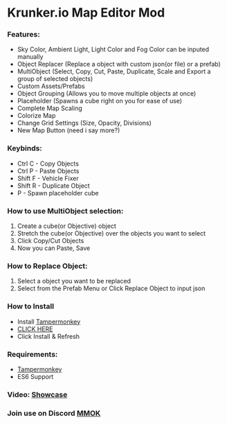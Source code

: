 # Krunker.io Map Editor Mod

### Features:
- Sky Color, Ambient Light, Light Color and Fog Color can be inputed manually
- Object Replacer (Replace a object with custom json(or file) or a prefab)
- MultiObject (Select, Copy, Cut, Paste, Duplicate, Scale and Export a group of selected objects)
- Custom Assets/Prefabs
- Object Grouping (Allows you to move multiple objects at once)
- Placeholder (Spawns a cube right on you for ease of use)
- Complete Map Scaling
- Colorize Map
- Change Grid Settings (Size, Opacity, Divisions)
- New Map Button (need i say more?)

### Keybinds:
- Ctrl C - Copy Objects
- Ctrl P - Paste Objects
- Shift F - Vehicle Fixer
- Shift R - Duplicate Object
- P - Spawn placeholder cube

### How to use MultiObject selection:
1. Create a cube(or Objective) object
2. Stretch the cube(or Objective) over the objects you want to select
3. Click Copy/Cut Objects
4. Now you can Paste, Save

### How to Replace Object:
1. Select a object you want to be replaced
2. Select from the Prefab Menu or Click Replace Object to input json


### How to Install
- Install [Tampermonkey](https://chrome.google.com/webstore/detail/tampermonkey/dhdgffkkebhmkfjojejmpbldmpobfkfo?hl=en)
- [CLICK HERE](https://raw.githubusercontent.com/Tehchy/Krunker.io-Map-Editor-Mod/master/userscript.user.js)
- Click Install & Refresh

### Requirements:
- [Tampermonkey](https://chrome.google.com/webstore/detail/tampermonkey/dhdgffkkebhmkfjojejmpbldmpobfkfo?hl=en)
- ES6 Support

### Video: [Showcase](https://youtu.be/mNtAKJ6g1MA)
### Join use on Discord [MMOK](https://discord.gg/3vVuv5X)